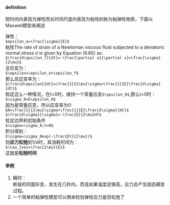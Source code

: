 #### definition
短时间内表现为弹性而长时间尺度内表现为粘性的称为粘弹性物质，下面以Maxwell模型来阐述

弹性：\
`$epsilon_e=\frac{\sigma}{E}$`\
粘性The
rate of strain of a Newtonian viscous fluid subjected to a deviatoric normal stress σ is given by Equation (6.60)
as:\
`$\frac{d\epsilon_f}{dt}=-\frac{\partial u}{\partial x}=\frac{\sigma}{2\mu}$`\
总应变为：\
`$\epsilon=\epsilon_e+\epsilon_f$`\
那么总应变率为：\
`$\frac{d\epsilon}{dt}=\frac{1}{2\mu}\sigma+\frac{1}{E}\frac{d\sigma}{dt}$`\
假定这么一种情况，在t=0时，维持一个常量应变`$\epsilon_0$`,那么t=0时：\
`$\sigma_0=E\epsilon_0$`\
因为是常量应变，所以应变率为0:\
`$0=\frac{1}{2\mu}\sigma+\frac{1}{E}\frac{d\sigma}{dt}$`\
`$\frac{d\sigma}{\sigma}=-\frac{E}{2\mu}dt$`\
给定边界和初始条件\
`$\sigma=\sigma_0;t=0$`\
积分得到：\
`$\sigma=\sigma_0exp(-\frac{Et}{2\mu})$`\
则**应力松弛**到1/e时，其消耗时间为：\
`$\tau_{ve}=\frac{2\mu}{E}$`\
这就是**松弛时间**
#### 举例
1. 瞬时：\
断层的同震形变，发生在几秒内，而且如果温度足够高，应力会产生固态蠕变过程。
2. 一个简单的粘弹性模型可以用来检验弹性应力是否松弛了  

